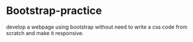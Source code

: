 # Bootstrap-practice
develop a webpage using bootstrap without need to write a css code from scratch and make it responsive.
